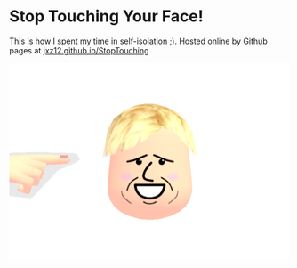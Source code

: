 # Stop Touching Your Face!
This is how I spent my time in self-isolation ;). Hosted online by Github pages at [jxz12.github.io/StopTouching](https://jxz12.github.io/StopTouching)

![image](boris.png)